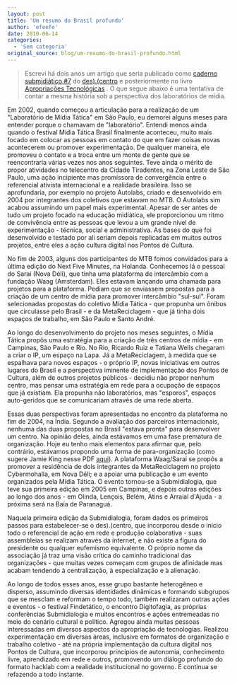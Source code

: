 ```yaml
---
layout: post
title: 'Um resumo do Brasil profundo'
author: 'efeefe'
date: 2010-06-14
categories:
  - 'Sem categoria'
original_source: blog/um-resumo-do-brasil-profundo.html
---
```


> Escrevi há dois anos um artigo que seria publicado como [caderno submidiático #7](http://pub.descentro.org/caderno_submidiatico_7_em_busca_do_brasil_profundo) do [des).(centro](http://pub.descentro.org/) e posteriormente no livro [Apropriações Tecnológicas](http://pub.descentro.org/wiki/apropriações_tecnológicas_emergência_de_textos_idéias_e_imagens_do_submidialogia3) . O que segue abaixo é uma tentativa de contar a mesma história sob a perspectiva dos laboratórios de mídia.



Em 2002, quando começou a articulação para a realização de um \"Laboratório de Mídia Tática\" em São Paulo, eu demorei alguns meses para entender porque o chamavam de \"laboratório\". Entendi menos ainda quando o festival Mídia Tática Brasil finalmente aconteceu, muito mais focado em colocar as pessoas em contato do que em fazer coisas novas acontecerem ou promover experimentação. De qualquer maneira, ele promoveu o contato e a troca entre um monte de gente que se reencontraria várias vezes nos anos seguintes. Teve ainda o mérito de propor atividades no telecentro da Cidade Tiradentes, na Zona Leste de São Paulo, uma ação incipiente mas promissora de convergência entre o referencial ativista internacional e a realidade brasileira. Isso se aprofundaria, por exemplo no projeto Autolabs, criado e desenvolvido em 2004 por integrantes dos coletivos que estavam no MTB. O Autolabs sim acabou assumindo um papel mais experimental. Apesar de ser antes de tudo um projeto focado na educação midiática, ele proporcionou um ritmo de convivência entre as pessoas que levou a um grande nível de experimentação - técnica, social e administrativa. As bases do que foi desenvolvido e testado por ali seriam depois replicadas em muitos outros projetos, entre eles a ação cultura digital nos Pontos de Cultura.

No fim de 2003, alguns dos participantes do MTB fomos convidados para a última edição do Next Five Minutes, na Holanda. Conhecemos lá o pessoal do Sarai (Nova Déli), que tinha uma plataforma de intercâmbio com a fundação Waag (Amsterdam). Eles estavam lançando uma chamada para projetos para a plataforma. Pediam que se enviassem propostas para a criação de um centro de mídia para promover intercâmbio \"sul-sul\". Foram selecionadas propostas do coletivo Mídia Tática - que propunha um ônibus que circulasse pelo Brasil - e da MetaReciclagem - que já tinha dois espaços de trabalho, em São Paulo e Santo André.

Ao longo do desenvolvimento do projeto nos meses seguintes, o Mídia Tática propôs uma estratégia para a criação de três centros de mídia - em Campinas, São Paulo e Rio. No Rio, Ricardo Ruiz e Tatiana Wells chegaram a criar o IP, um espaço na Lapa. Já a MetaReciclagem, à medida que se espalhava para novos espaços - o próprio IP, novas iniciativas em outros lugares do Brasil e a perspectiva iminente de implementação dos Pontos de Cultura, além de outros projetos públicos - decidiu não propor nenhum centro, mas pensar uma estratégia em rede para a ocupação de espaços que já existiam. Ela propunha não laboratórios, mas \"esporos\", espaços auto-geridos que se comunicariam através de uma rede aberta.

Essas duas perspectivas foram apresentadas no encontro da plataforma no fim de 2004, na Índia. Segundo a avaliação dos parceiros internacionais, nenhuma das duas propostas no Brasil \"estava pronta\" para desenvolver um centro. Na opinião deles, ainda estávamos em uma fase prematura de organização. Hoje eu tenho mais elementos para afirmar que, pelo contrário, estávamos propondo uma forma de para-organização (como sugere Jamie King nesse PDF [aqui](http://www.shiftspace.cc/jamie/gang_grammar.pdf)). A plataforma Waag/Sarai se propôs a promover a residência de dois integrantes da MetaReciclagem no projeto Cybermohalla, em Nova Déli; e a apoiar uma publicação e um evento organizados pela Mídia Tática. O evento tornou-se a Submidialogia, que teve sua primeira edição em 2005 em Campinas, e depois outras edições ao longo dos anos - em Olinda, Lençois, Belém, Atins e Arraial d\'Ajuda - a próxima será na Baía de Paranaguá.

Naquela primeira edição da Submidialogia, foram dados os primeiros passos para estabelecer-se o des).(centro, que incorporou desde o início todo o referencial de ação em rede e produção colaborativa - suas assembleias se realizam através da internet, e não existe a figura do presidente ou qualquer eufemismo equivalente. O próprio nome da associação já traz uma visão crítica do caminho tradicional das organizações - que muitas vezes começam com grupos de afinidade mas acabam tendendo à centralização, à especialização e à alienação.

Ao longo de todos esses anos, esse grupo bastante heterogêneo e disperso, assumindo diversas identidades dinâmicas e formando subgrupos que se mesclam e reformam o tempo todo, também realizaram outras ações e eventos - o festival Findetático, o encontro Digitofagia, as próprias conferências Submidialogia e muitos encontros e ações entremeadas no meio do cenário cultural e político. Agregou ainda muitas pessoas interessadas em diversos aspectos da apropriação de tecnologias. Realizou experimentação em diversas áreas, inclusive em formatos de organização e trabalho coletivo - até na própria implementação da cultura digital nos Pontos de Cultura, que incorporou princípios de autonomia, conhecimento livre, aprendizado em rede e outros, promovendo um diálogo profundo do formato hacklab com a realidade institucional no governo. E continua se refazendo a todo instante.

